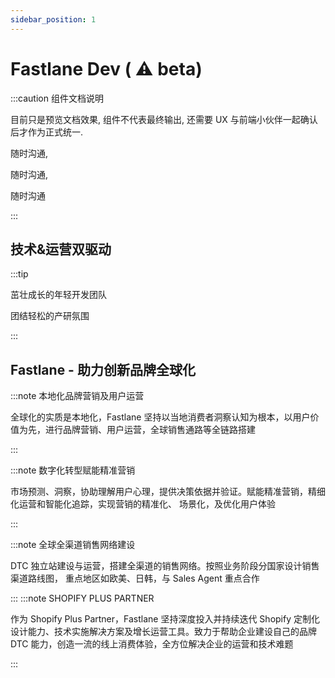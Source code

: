 ```yaml
---
sidebar_position: 1
---
```


# Fastlane Dev ( ⚠️ beta)

:::caution 组件文档说明

目前只是预览文档效果, 组件不代表最终输出, 还需要 UX 与前端小伙伴一起确认后才作为正式统一. 

随时沟通, 

随时沟通, 

随时沟通

:::

## 技术&运营双驱动

:::tip

茁壮成长的年轻开发团队

团结轻松的产研氛围

:::

## Fastlane - 助力创新品牌全球化

:::note 本地化品牌营销及用户运营

全球化的实质是本地化，Fastlane 坚持以当地消费者洞察认知为根本，以用户价值为先，进行品牌营销、用户运营，全球销售通路等全链路搭建

:::

:::note 数字化转型赋能精准营销

市场预测、洞察，协助理解用户心理，提供决策依据并验证。赋能精准营销，精细化运营和智能化追踪，实现营销的精准化、 场景化，及优化用户体验

:::

:::note 全球全渠道销售网络建设

DTC 独立站建设与运营，搭建全渠道的销售网络。按照业务阶段分国家设计销售渠道路线图， 重点地区如欧美、日韩，与 Sales Agent 重点合作

:::
:::note SHOPIFY PLUS PARTNER

作为 Shopify Plus Partner，Fastlane 坚持深度投入并持续迭代 Shopify 定制化设计能力、技术实施解决方案及增长运营工具。致力于帮助企业建设自己的品牌 DTC 能力，创造一流的线上消费体验，全方位解决企业的运营和技术难题

:::
